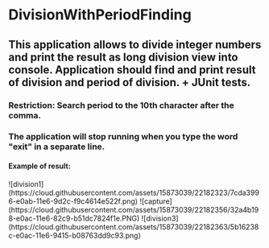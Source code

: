 DivisionWithPeriodFinding
==========================
<h2>This application allows to divide integer numbers and print the result as long division view into console.
Application should find and print result of division and period of division. + JUnit tests.</h2>
<h3>Restriction: Search period to the 10th character after the comma.</h3>
<h3>The application will stop running when you type the word "exit" in a separate line.</h3>
<h4>Example of result: </h4>
![division1](https://cloud.githubusercontent.com/assets/15873039/22182323/7cda3996-e0ab-11e6-9d2c-f9c4614e522f.png)
![capture](https://cloud.githubusercontent.com/assets/15873039/22182356/32a4b198-e0ac-11e6-82c9-b51dc7824f1e.PNG)
![division3](https://cloud.githubusercontent.com/assets/15873039/22182363/5b16238c-e0ac-11e6-9415-b08763dd9c93.png)

